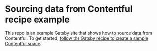 # Sourcing data from Contentful recipe example

This repo is an example Gatsby site that shows how to source data from Contentful. To get started, [follow the Gatsby recipe to create a sample Contentful space](https://www.gatsbyjs.org/docs/recipes/sourcing-data#sourcing-data-from-contentful).

